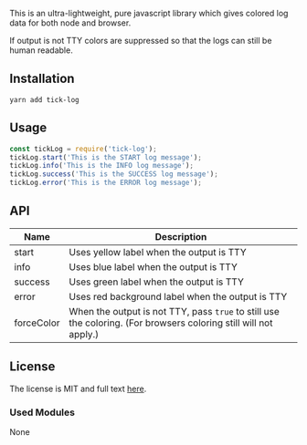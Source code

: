 This is an ultra-lightweight, pure javascript library which gives colored log data for both node and browser.

If output is not TTY colors are suppressed so that the logs can still be human readable. 


## Installation

```
yarn add tick-log
```

## Usage

```javascript
const tickLog = require('tick-log');
tickLog.start('This is the START log message');
tickLog.info('This is the INFO log message');
tickLog.success('This is the SUCCESS log message');
tickLog.error('This is the ERROR log message');
```

## API

| Name  | Description |
|-------|-------------|
|start| Uses yellow label when the output is TTY|
|info| Uses blue label when the output is TTY|
|success| Uses green label when the output is TTY|
|error| Uses red background label when the output is TTY|
|forceColor| When the output is not TTY, pass `true` to still use the coloring. (For browsers coloring still will not apply.)|

## License

The license is MIT and full text [here](LICENSE).

### Used Modules

None
